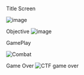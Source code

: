 Title Screen

![image](https://github.com/user-attachments/assets/64c0307a-853a-4bc9-82cf-089e3e111a0e)

Objective
![image](https://github.com/user-attachments/assets/f8663c83-c30c-420c-bd37-fe51e156a5c4)

GamePlay

![Combat](https://github.com/user-attachments/assets/0e21341d-1453-4cb7-80af-d814fdb75197)


Game Over
![CTF game over](https://github.com/user-attachments/assets/ad4dd17f-7544-4c86-af1b-572327029716)



